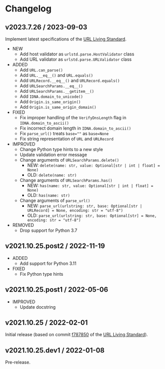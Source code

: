 # Changelog

## v2023.7.26 / 2023-09-03

Implement latest specifications of the [URL Living Standard](https://url.spec.whatwg.org/commit-snapshots/fff33c343f01575c691bba6cdeeefb9d09e792a9/).

- NEW
  - Add host validator as `urlstd.parse.HostValidator` class
  - Add URL validator as `urlstd.parse.URLValidator` class
- ADDED
  - Add `URL.can_parse()`
  - Add `URL.__eq__()` and `URL.equals()`
  - Add `URLRecord.__eq__()` and `URLRecord.equals()`
  - Add `URLSearchParams.__eq__()`
  - Add `URLSearchParams.__getitem__()`
  - Add `IDNA.domain_to_unicode()`
  - Add `Origin.is_same_origin()`
  - Add `Origin.is_same_origin_domain()`
- FIXED
  - Fix improper handling of the `VerifyDnsLength` flag in `IDNA.domain_to_ascii()`
  - Fix incorrect domain length in `IDNA.domain_to_ascii()`
  - Fix `parse_url()` treats `base=""` as `base=None`
  - Fix string representation of `URL` and `URLRecord`
- IMPROVED
  - Change Python type hints to a new style
  - Update validation error message
  - Change arguments of `URLSearchParams.delete()`
    - NEW: `delete(name: str, value: Optional[str | int | float] = None)`
    - OLD: `delete(name: str)`
  - Change arguments of `URLSearchParams.has()`
    - NEW: `has(name: str, value: Optional[str | int | float] = None)`
    - OLD: `has(name: str)`
  - Change arguments of `parse_url()`
    - NEW: `parse_url(urlstring: str, base: Optional[str | URLRecord] = None, encoding: str = "utf-8")`
    - OLD: `parse_url(urlstring: str, base: Optional[str] = None, encoding: str = "utf-8")`
- REMOVED
  - Drop support for Python 3.7

## v2021.10.25.post2 / 2022-11-19

- ADDED
  - Add support for Python 3.11
- FIXED
  - Fix Python type hints

## v2021.10.25.post1 / 2022-05-06

- IMPROVED
  - Update docstring

## v2021.10.25 / 2022-02-01

Initial release (based on commit [f787850](https://url.spec.whatwg.org/commit-snapshots/f787850695969d51caaa5c290f2c2e050e083638/) of the [URL Living Standard](https://url.spec.whatwg.org/)).

## v2021.10.25.dev1 / 2022-01-08

Pre-release.
